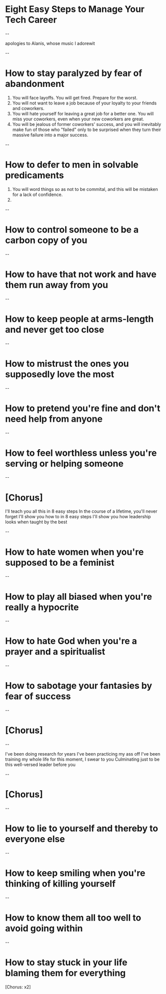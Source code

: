 # Eight Easy Steps to Manage Your Tech Career

--

apologies to Alanis, whose music I adorewit

--

# How to stay paralyzed by fear of abandonment

1. You will face layoffs. You will get fired. Prepare for the worst.
1. You will not want to leave a job because of your loyalty to your 
   friends and coworkers.
1. You will hate yourself for leaving a great job for a better one.
   You will miss your coworkers, even when your new coworkers are great.
1. You will be jealous of former coworkers' success, and you will 
   inevitably make fun of those who "failed" only to be surprised 
   when they turn their massive failure into a major success.


--

# How to defer to men in solvable predicaments

1. You will word things so as not to be commital, and this will be 
   mistaken for a lack of confidence.
2. 

--

# How to control someone to be a carbon copy of you

--

# How to have that not work and have them run away from you

--

# How to keep people at arms-length and never get too close

--

# How to mistrust the ones you supposedly love the most

--

# How to pretend you're fine and don't need help from anyone

--

# How to feel worthless unless you're serving or helping someone

--

# [Chorus]
I'll teach you all this in 8 easy steps
In the course of a lifetime, you'll never forget
I'll show you how to in 8 easy steps
I'll show you how leadership looks when taught by the best


--

# How to hate women when you're supposed to be a feminist

--

# How to play all biased when you're really a hypocrite

--

# How to hate God when you're a prayer and a spiritualist

--

# How to sabotage your fantasies by fear of success


--

# [Chorus]


--

I've been doing research for years
I've been practicing my ass off
I've been training my whole life for this moment, I swear to you
Culminating just to be this well-versed leader before you

--

# [Chorus]

--

# How to lie to yourself and thereby to everyone else

--

# How to keep smiling when you're thinking of killing yourself

--

# How to know them all too well to avoid going within

--

# How to stay stuck in your life blaming them for everything

[Chorus: x2]
